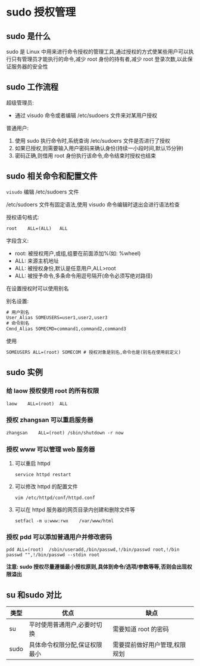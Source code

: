 # sudo 授权管理

## sudo 是什么

sudo 是 Linux 中用来进行命令授权的管理工具,通过授权的方式使某些用户可以执行只有管理员才能执行的命令,减少 root 身份的持有者,减少 root 登录次数,以此保证服务器的安全性

## sudo 工作流程

超级管理员:

*   通过 visudo 命令或者编辑 /etc/sudoers 文件来对某用户授权

普通用户:

1.  使用 sudo 执行命令时,系统查询 /etc/sudoers 文件是否进行了授权
2.  如果已授权,则需要输入用户密码来确认身份(持续一小段时间,默认15分钟)
3.  密码正确,则借用 root 身份执行该命令,命令结束时授权也结束

## sudo 相关命令和配置文件

`visudo` 编辑 /etc/sudoers 文件

/etc/sudoers 文件有固定语法,使用 visudo 命令编辑时退出会进行语法检查

授权语句格式:

```txt
root	ALL=(ALL)	ALL
```

字段含义:

*   root: 被授权用户,或组,组要在前面添加%(如: %wheel)
*   ALL: 来源主机地址
*   ALL: 被授权身份,默认是任意用户,ALL>root
*   ALL: 被授予命令,多条命令用逗号隔开(命令必须写绝对路径)

在设置授权时可以使用别名

别名设置:
```txt
# 用户别名
User_Alias SOMEUSERS=user1,user2,user3
# 命令别名
Cmnd_Alias SOMECMD=command1,command2,command3
```
使用

```txt
SOMEUSERS ALL=(root) SOMECOM # 授权对象是别名,命令也是(别名在使用前定义)
```

## sudo 实例

### 给 laow 授权使用 root 的所有权限

```txt
laow	ALL=(root)	ALL
```

### 授权 zhangsan 可以重启服务器

```txt
zhangsan	ALL=(root) /sbin/shutdown -r now
```

### 授权 www 可以管理 web 服务器

1.  可以重启 httpd

    ```shell
    service httpd restart
    ```

2.  可以修改 httpd 的配置文件

    ```shell
    vim /etc/httpd/conf/httpd.conf
    ```

3.  可以在 httpd 服务器的网页目录内创建和删除文件等

    ```shell
    setfacl -m u:www:rwx	/var/www/html
    ```

### 授权 pdd 可以添加普通用户并修改密码

```shell
pdd	ALL=(root)	/sbin/useradd,/bin/passwd,!/bin/passwd root,!/bin passwd "",!/bin/passwd --stdin root
```

**注意: sudo 授权尽量遵循最小授权原则,具体到命令/选项/参数等等,否则会出现权限溢出**

## su 和sudo 对比

| 类型 | 优点                          | 缺点                          |
| ---- | ----------------------------- | ----------------------------- |
| su   | 平时使用普通用户,必要时切换   | 需要知道 root 的密码          |
| sudo | 具体命令权限分配,保证权限最小 | 需要提前做好用户管理,权限规划 |

